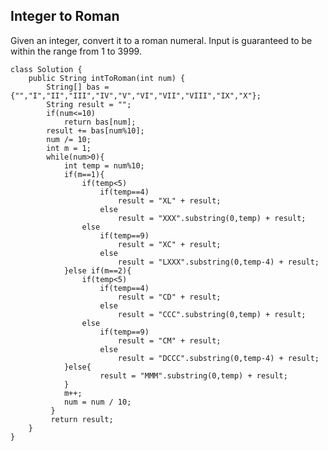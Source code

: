 ## Integer to Roman

Given an integer, convert it to a roman numeral.
Input is guaranteed to be within the range from 1 to 3999.

	class Solution {
	    public String intToRoman(int num) {
	        String[] bas = {"","I","II","III","IV","V","VI","VII","VIII","IX","X"};
	        String result = "";
	        if(num<=10)
	            return bas[num];
	        result += bas[num%10];
	        num /= 10;
	        int m = 1;
	        while(num>0){
	            int temp = num%10;
	            if(m==1){
	                if(temp<5)
	                    if(temp==4)
	                        result = "XL" + result;
	                    else
	                        result = "XXX".substring(0,temp) + result;
	                else
	                    if(temp==9)
	                        result = "XC" + result;
	                    else
	                        result = "LXXX".substring(0,temp-4) + result;
	            }else if(m==2){
	                if(temp<5)
	                    if(temp==4)
	                        result = "CD" + result;
	                    else
	                        result = "CCC".substring(0,temp) + result;
	                else
	                    if(temp==9)
	                        result = "CM" + result;
	                    else
	                        result = "DCCC".substring(0,temp-4) + result;
	            }else{
	                    result = "MMM".substring(0,temp) + result;
	            }  
	            m++;
	            num = num / 10;
	         }
	         return result;
	    }
	}
